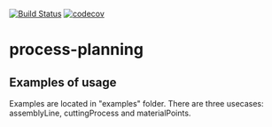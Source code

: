 [![Build Status](https://app.travis-ci.com/kinnder/process-engineering.svg?branch=master)](https://app.travis-ci.com/kinnder/process-engineering)
[![codecov](https://codecov.io/gh/kinnder/process-engineering/branch/master/graph/badge.svg?token=ZpKKwI29vY)](https://codecov.io/gh/kinnder/process-engineering)

# process-planning

## Examples of usage

Examples are located in "examples" folder. There are three usecases: assemblyLine, cuttingProcess and materialPoints.
